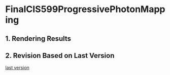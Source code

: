 # FinalCIS599ProgressivePhotonMapping


## 1. Rendering Results

## 2. Revision Based on Last Version 

[last version](https://github.com/VElysianP/ProgressivePhotonMappingCIS599)
